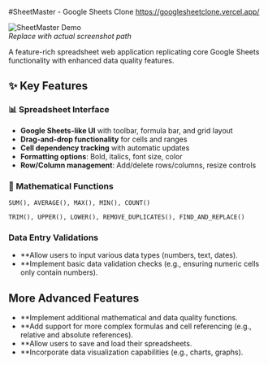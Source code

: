 #SheetMaster - Google Sheets Clone https://googlesheetclone.vercel.app/

![SheetMaster Demo](demo-screenshot.png)  
*Replace with actual screenshot path*

A feature-rich spreadsheet web application replicating core Google Sheets functionality with enhanced data quality features.

## ✨ Key Features

### 📊 Spreadsheet Interface
- **Google Sheets-like UI** with toolbar, formula bar, and grid layout
- **Drag-and-drop functionality** for cells and ranges
- **Cell dependency tracking** with automatic updates
- **Formatting options**: Bold, italics, font size, color
- **Row/Column management**: Add/delete rows/columns, resize controls

### 🧮 Mathematical Functions
```plaintext
SUM(), AVERAGE(), MAX(), MIN(), COUNT()
```
```Data Quality Functions
TRIM(), UPPER(), LOWER(), REMOVE_DUPLICATES(), FIND_AND_REPLACE()
```
### Data Entry Validations
- **Allow users to input various data types (numbers, text, dates).
- **Implement basic data validation checks (e.g., ensuring numeric cells only contain numbers).
## More Advanced Features
- **Implement additional mathematical and data quality functions.
- **Add support for more complex formulas and cell referencing (e.g., relative and absolute references).
- **Allow users to save and load their spreadsheets.
- **Incorporate data visualization capabilities (e.g., charts, graphs).
